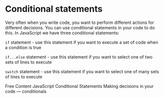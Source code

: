# Conditional statements 

Very often when you write code, you want to perform different actions for different decisions. You can use conditional statements in your code to do this. In JavaScript we have three conditional statements:

  `if` statement - use this statement if you want to execute a set of code when a condition is true
  
  `if...else` statement - use this statement if you want to select one of two sets of lines to execute
  
  `switch` statement - use this statement if you want to select one of many sets of lines to execute


<ResourceGroupTitle>Free Content</ResourceGroupTitle>
<BadgeLink colorScheme='yellow' badgeText='Read' href='http://www.cev.washington.edu/lc/CLWEBCLB/jst/js_conditionals.html)](http://www.cev.washington.edu/lc/CLWEBCLB/jst/js_conditionals.html'>JavaScript Conditional Statements</BadgeLink>
<BadgeLink colorScheme='yellow' badgeText='Read' href='https://developer.mozilla.org/en-US/docs/Learn/JavaScript/Building_blocks/conditionals'>Making decisions in your code — conditionals</BadgeLink>
